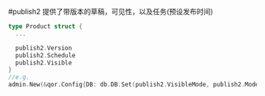 #publish2
提供了带版本的草稿，可见性，以及任务(预设发布时间)
 
```go
type Product struct {
  ...

  publish2.Version
  publish2.Schedule
  publish2.Visible
}
//e.g.
admin.New(&qor.Config{DB: db.DB.Set(publish2.VisibleMode, publish2.ModeOff).Set(publish2.ScheduleMode, publish2.ModeOff)})

```